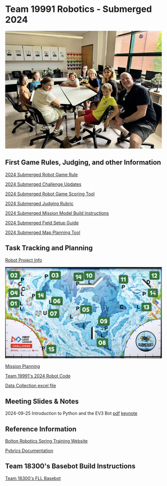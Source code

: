 # Team 19991 Robotics - Submerged 2024
<center>
<img src="fll-19991.png" width="800">
</center>

## First Game Rules, Judging, and other Information
[2024 Submerged Robot Game Rule](https://firstinspires.blob.core.windows.net/fll/challenge/2024-25/fll-challenge-submerged-rgr-eng.pdf)

[2024 Submerged Challenge Updates](https://firstinspires.blob.core.windows.net/fll/challenge/2024-25/fll-challenge-updates-and-clarifications.pdf)

[2024 Submerged Robot Game Scoring Tool](https://eventhub.firstinspires.org/scoresheet)

[2024 Submerged Judging Rubric](https://firstinspires.blob.core.windows.net/fll/challenge/2024-25/fll-challenge-submerged-rubrics-color.pdf)

[2024 Submerged Mission Model Build Instructions](https://www.firstlegoleague.org/season?__hstc=212927755.dbef977658b50c7f632f87d695f2bbe3.1722951784801.1723652535897.1724766434780.5&__hssc=212927755.1.1724766434780&__hsfp=3531153208)

[2024 Submerged Field Setup Guide](https://docs.google.com/presentation/d/1tI0MJXJH19z141av1CC6lwUby5iERwdhnWmgEx6pxns/edit?pli=1#slide=id.g2f5cf425f3e_0_455)

[2024 Submerged Map Planning Tool](https://flltools.flltutorials.com/drawplan)

## Task Tracking and Planning
[Robot Project Info](https://docs.google.com/document/d/1ubIg5bTiTGuGmL1Dgg-yhrOHEVOF6r5qDaiEzJN3C5M/)

<img src="strategy-v1.png" width="800">

[Mission Planning](https://docs.google.com/spreadsheets/d/13WemKwUhrlFnUh6gTCBOrBsw_2ghDaJ3/edit?invite=CIKViuQL&exids=71471469%2C71471463&gid=1650685608#gid=1650685608)


[Team 19991's 2024 Robot Code](https://github.com/jth214/fll-19991-fall-2024)

[Data Collection excel file](https://github.com/fll-19991/fll-19991.github.io/blob/main/measurements.xlsx)

## Meeting Slides & Notes
2024-09-25 Introduction to Python and the EV3 Bot [pdf](https://github.com/fll-19991/fll-19991.github.io/blob/main/Intro%20to%20Python.pdf) [keynote](https://github.com/fll-19991/fll-19991.github.io/blob/main/Intro%20to%20Python.key)

## Reference Information
[Bolton Robotics Spring Training Website](https://fssfll.github.io/fssfll/)

[Pybrics Documentation](https://pybricks.com/ev3-micropython/index.html)

## Team 18300's Basebot Build Instructions
<a class="buildin3d-instructions" href="https://platform.buildin3d.com/instructions/987-team-18300-s-fll-basebot" width="710" height="590">Team 18300's FLL Basebot</a><script async src="https://platform.buildin3d.com/embed_widget.js"></script>
